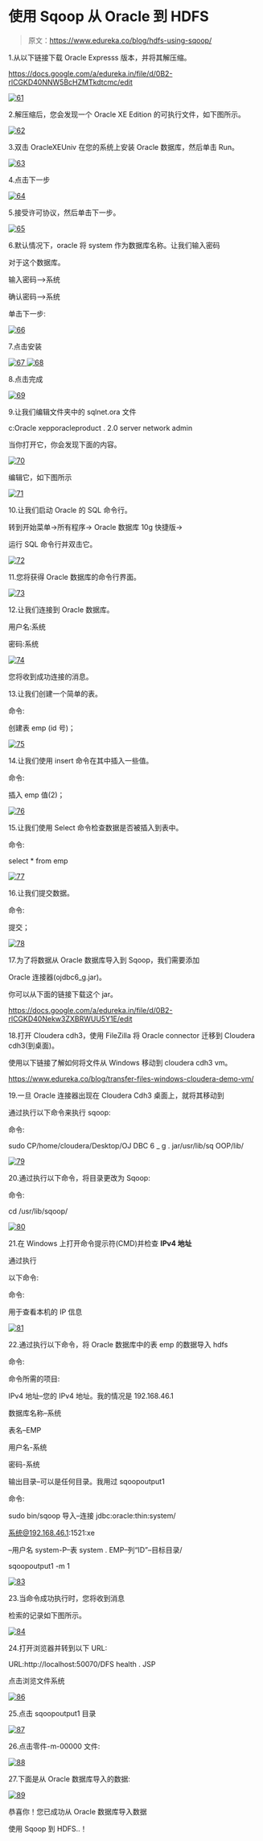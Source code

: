 # 使用 Sqoop 从 Oracle 到 HDFS

> 原文：<https://www.edureka.co/blog/hdfs-using-sqoop/>

1.从以下链接下载 Oracle Expresss 版本，并将其解压缩。

https://docs.google.com/a/edureka.in/file/d/0B2-rlCGKD40NNW5BcHZMTkdtcmc/edit

[![61](img/357e0d978a7067cba1063fe5f75711b4.png)](https://cdn.edureka.co/blog/wp-content/uploads/2014/03/612.png)

2.解压缩后，您会发现一个 Oracle XE Edition 的可执行文件，如下图所示。

[![62](img/9c13a5ee8151e224abe231dd7c2e4e58.png)](https://cdn.edureka.co/blog/wp-content/uploads/2014/03/621.png)

3.双击 OracleXEUniv 在您的系统上安装 Oracle 数据库，然后单击 Run。

[![63](img/248809a393ce8db0b5a4748fafaee547.png)](https://cdn.edureka.co/blog/wp-content/uploads/2014/03/631.png)

4.点击下一步

[![64](img/065f71c0e4c175fe7c0ff96c8ff263f1.png)](https://cdn.edureka.co/blog/wp-content/uploads/2014/03/641.png)

5.接受许可协议，然后单击下一步。

[![65](img/928f823568c64774378cc3059741e848.png)](https://cdn.edureka.co/blog/wp-content/uploads/2014/03/651.png)

6.默认情况下，oracle 将 system 作为数据库名称。让我们输入密码

对于这个数据库。

输入密码–>系统

确认密码–>系统

单击下一步:

[![66](img/dbb1ccada769e9d212682730ea7eee01.png)](https://cdn.edureka.co/blog/wp-content/uploads/2014/03/661.png)

7.点击安装

[![67](img/f294b154bd45062c5654291a68cf9dc9.png) ](https://cdn.edureka.co/blog/wp-content/uploads/2014/03/671.png) [ ![68](img/bc9b551e40c4e1e0336a668b475a3e32.png)](https://cdn.edureka.co/blog/wp-content/uploads/2014/03/681.png)

8.点击完成

[![69](img/b4a77ed4a0c1946e4a2cb2bc9e73a0cb.png)](https://cdn.edureka.co/blog/wp-content/uploads/2014/03/691.png)

9.让我们编辑文件夹中的 sqlnet.ora 文件

c:Oracle xepporacleproduct . 2.0 server network admin

当你打开它，你会发现下面的内容。

[![70](img/cb15c5e633661805eb7afdb44e0eb23d.png)](https://cdn.edureka.co/blog/wp-content/uploads/2014/03/701.png)

编辑它，如下图所示

[![71](img/cb44b6cdfbbe4d1c3c23de88f9017fc7.png)](https://cdn.edureka.co/blog/wp-content/uploads/2014/03/712.png)

10.让我们启动 Oracle 的 SQL 命令行。

转到开始菜单->所有程序-> Oracle 数据库 10g 快捷版->

运行 SQL 命令行并双击它。

[![72](img/aad207f4e8559ad4bd8cf1e6c31c4bcb.png)](https://cdn.edureka.co/blog/wp-content/uploads/2014/03/721.png)

11.您将获得 Oracle 数据库的命令行界面。

[![73](img/aed2b0226d0e72f552438fcbc51109a6.png)](https://cdn.edureka.co/blog/wp-content/uploads/2014/03/731.png)

12.让我们连接到 Oracle 数据库。

用户名:系统

密码:系统

[![74](img/fcdff17f36aecab4f01e8da8e09c4c0f.png)](https://cdn.edureka.co/blog/wp-content/uploads/2014/03/741.png)

您将收到成功连接的消息。

13.让我们创建一个简单的表。

命令:

创建表 emp (id 号)；

[![75](img/c7dbd657d36f940b56d211815198d4ad.png)](https://cdn.edureka.co/blog/wp-content/uploads/2014/03/751.png)

14.让我们使用 insert 命令在其中插入一些值。

命令:

插入 emp 值(2)；

[![76](img/fa0bc589d1169eddf5381390727a6835.png)](https://cdn.edureka.co/blog/wp-content/uploads/2014/03/761.png)

15.让我们使用 Select 命令检查数据是否被插入到表中。

命令:

select * from emp

[![77](img/5f256e415bd454e0b7a8ee92957e1d7d.png)](https://cdn.edureka.co/blog/wp-content/uploads/2014/03/771.png)

16.让我们提交数据。

命令:

提交；

[![78](img/cc52ca965e58b2ec17ba20af26d3e347.png)](https://cdn.edureka.co/blog/wp-content/uploads/2014/03/781.png)

17.为了将数据从 Oracle 数据库导入到 Sqoop，我们需要添加

Oracle 连接器(ojdbc6_g.jar)。

你可以从下面的链接下载这个 jar。

https://docs.google.com/a/edureka.in/file/d/0B2-rlCGKD40Nekw3ZXBRWUU5Y1E/edit

18.打开 Cloudera cdh3，使用 FileZilla 将 Oracle connector 迁移到 Cloudera cdh3(到桌面)。

使用以下链接了解如何将文件从 Windows 移动到 cloudera cdh3 vm。

https://www.edureka.co/blog/transfer-files-windows-cloudera-demo-vm/

19.一旦 Oracle 连接器出现在 Cloudera Cdh3 桌面上，就将其移动到

通过执行以下命令来执行 sqoop:

命令:

sudo CP/home/cloudera/Desktop/OJ DBC 6 _ g . jar/usr/lib/sq OOP/lib/

[![79](img/833cd353de25d53f4a5c0977597e0d23.png)](https://cdn.edureka.co/blog/wp-content/uploads/2014/03/791.png)

20.通过执行以下命令，将目录更改为 Sqoop:

命令:

cd /usr/lib/sqoop/

[![80](img/9892125e15cabe7342214e4383e89b87.png)](https://cdn.edureka.co/blog/wp-content/uploads/2014/03/801.png)

21.在 Windows 上打开命令提示符(CMD)并检查 **IPv4 地址**

通过执行

以下命令:

命令:

用于查看本机的 IP 信息

[![81](img/f7af649bb1ad54417cee4157606ee178.png)](https://cdn.edureka.co/blog/wp-content/uploads/2014/03/811.png)

22.通过执行以下命令，将 Oracle 数据库中的表 emp 的数据导入 hdfs

命令:

命令所需的项目:

IPv4 地址–您的 IPv4 地址。我的情况是 192.168.46.1

数据库名称–系统

表名–EMP

用户名-系统

密码-系统

输出目录–可以是任何目录。我用过 sqoopoutput1

命令:

sudo bin/sqoop 导入–连接 jdbc:oracle:thin:system/

系统@192.168.46.1:1521:xe

–用户名 system-P–表 system . EMP–列“ID”–目标目录/

sqoopoutput1 -m 1

[![83](img/925291c3eb40297b64406466292f112b.png)](https://cdn.edureka.co/blog/wp-content/uploads/2014/03/831.png)

23.当命令成功执行时，您将收到消息

检索的记录如下图所示。

[![84](img/7446670bef59190fa7790e9d4a6e928f.png)](https://cdn.edureka.co/blog/wp-content/uploads/2014/03/841.png)

24.打开浏览器并转到以下 URL:

URL:http://localhost:50070/DFS health . JSP

点击浏览文件系统

[![86](img/2ddde88447b8f6611fa474724de84285.png)](https://cdn.edureka.co/blog/wp-content/uploads/2014/03/861.png)

25.点击 sqoopoutput1 目录

[![87](img/d6fd55ab89af9e596af8d6916baa2732.png)](https://cdn.edureka.co/blog/wp-content/uploads/2014/03/871.png)

26.点击零件-m-00000 文件:

[![88](img/74842a73e72fe4c059f4aaf601975c0c.png)](https://cdn.edureka.co/blog/wp-content/uploads/2014/03/881.png)

27.下面是从 Oracle 数据库导入的数据:

[![89](img/04ceb073e7f1d4b5908b647d12b5cda3.png)](https://cdn.edureka.co/blog/wp-content/uploads/2014/03/891.png)

恭喜你！您已成功从 Oracle 数据库导入数据

使用 Sqoop 到 HDFS..！
